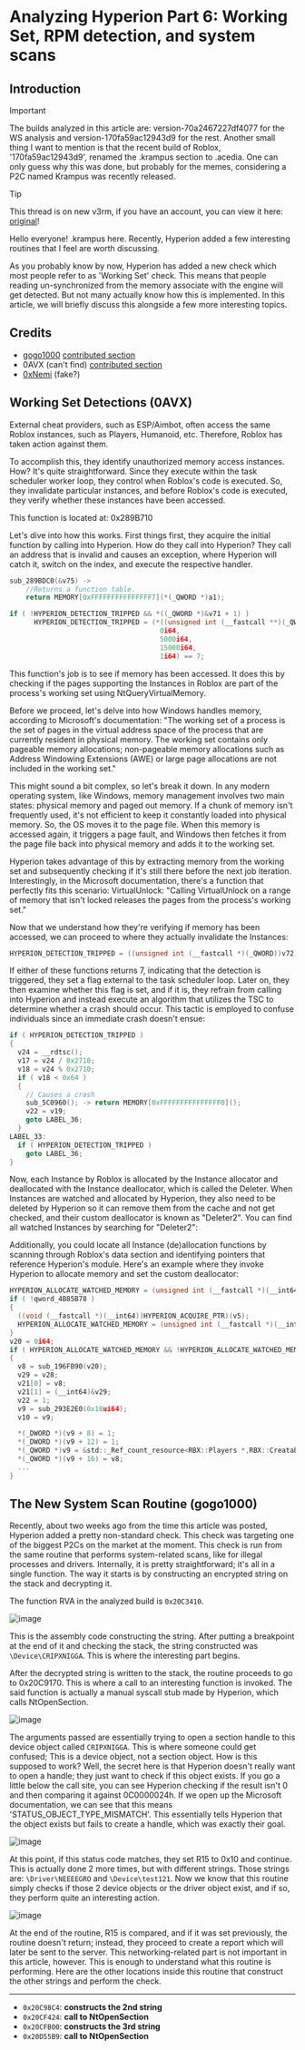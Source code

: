 # Analyzing Hyperion Part 6: Working Set, RPM detection, and system scans

[original]: https://v3rm.net/threads/analyzing-byfron-part-6.4941

## Introduction

> [!IMPORTANT]
> The builds analyzed in this article are: version-70a2467227df4077
> for the WS analysis and version-170fa59ac12943d9 for the rest.
> Another small thing I want to mention is that the recent build of Roblox,
> '170fa59ac12943d9',
> renamed the .krampus section to .acedia.
> One can only guess why this was done,
> but probably for the memes,
> considering a P2C named Krampus was recently released.

> [!TIP]
>
> This thread is on new v3rm, if you have an account, you can view it here: [original]!

Hello everyone! .krampus here.
Recently, Hyperion added a few interesting routines that
I feel are worth discussing.

As you probably know by now, Hyperion has added a new check which most
people refer to as 'Working Set' check.
This means that people reading un-synchronized from the memory associate
with the engine will get detected.
But not many actually know how this is implemented.
In this article,
we will briefly discuss this alongside a few more interesting topics.

## Credits

- [gogo1000](https://v3rm.net/members/gogo1000.290/)
    [contributed section](#the-new-system-scan-routine-gogo1000)
- 0AVX (can't find)
    [contributed section](#working-set-detections-0avx)
- [0xNemi](https://v3rm.net/members/0xnemi.107/) (fake?)

## Working Set Detections (0AVX)

External cheat providers,
such as ESP/Aimbot,
often access the same Roblox instances,
such as Players, Humanoid, etc.
Therefore, Roblox has taken action against them.

To accomplish this, they identify unauthorized memory access instances.
How?
It's quite straightforward.
Since they execute within the task scheduler worker loop,
they control when Roblox's code is executed.
So, they invalidate particular instances,
and before Roblox's code is executed,
they verify whether these instances have been accessed.

This function is located at: 0x289B710

Let's dive into how this works. First things first,
they acquire the initial function by calling into Hyperion.
How do they call into Hyperion?
They call an address that is invalid and causes an exception,
where Hyperion will catch it, switch on the index,
and execute the respective handler.

```c
sub_289BDC0(&v75) ->
    //Returns a function table.
    return MEMORY[0xFFFFFFFFFFFFFFF7](*(_QWORD *)a1);
```

```c
if ( !HYPERION_DETECTION_TRIPPED && *((_QWORD *)&v71 + 1) )
      HYPERION_DETECTION_TRIPPED = (*((unsigned int (__fastcall **)(_QWORD, __int64, __int64, __int64))&v71 + 1))(
                                     0i64,
                                     5000i64,
                                     15000i64,
                                     1i64) == 7;
```

This function's job is to see if memory has been accessed.
It does this by checking
if the pages supporting the Instances in Roblox
are part of the process's working set using NtQueryVirtualMemory.

Before we proceed,
let's delve into how Windows handles memory,
according to Microsoft's documentation:
"The working set of a process
is the set of pages in the virtual address space
of the process that are currently resident in physical memory.
The working set contains only pageable memory allocations;
non-pageable memory allocations such as Address Windowing Extensions
(AWE) or large page allocations are not included in the working set."

This might sound a bit complex,
so let's break it down.
In any modern operating system, like Windows, memory management
involves two main states: physical memory and paged out memory.
If a chunk of memory isn't frequently used,
it's not efficient to keep it constantly loaded into physical memory.
So, the OS moves it to the page file.
When this memory is accessed again,
it triggers a page fault,
and Windows then fetches it
from the page file back into physical memory
and adds it to the working set.

Hyperion takes advantage of this by extracting memory from the working
set and subsequently checking if it's still there
before the next job iteration.
Interestingly, in the Microsoft documentation,
there's a function that perfectly fits this scenario: VirtualUnlock:
"Calling VirtualUnlock on a range of memory
that isn't locked releases the pages from the process's working set."

Now
that we understand how they're verifying if memory has been accessed,
we can proceed to where they actually invalidate the Instances:

```c
HYPERION_DETECTION_TRIPPED = ((unsigned int (__fastcall *)(_QWORD))v72)(0i64) == 7;
```

If either of these functions returns 7, indicating that the detection is triggered, they set a flag external to the task scheduler loop.
Later on, they then examine whether this flag is set, and if it is, they refrain from calling into Hyperion and instead execute an algorithm that utilizes the TSC to determine whether a crash should occur.
This tactic is employed to confuse individuals since an immediate crash doesn't ensue:

```c
if ( HYPERION_DETECTION_TRIPPED )
{
  v24 = __rdtsc();
  v17 = v24 / 0x2710;
  v18 = v24 % 0x2710;
  if ( v18 < 0x64 )
  {
    // Causes a crash
    sub_5C0960(); -> return MEMORY[0xFFFFFFFFFFFFFFF0]();
    v22 = v19;
    goto LABEL_36;
  }
LABEL_33:
  if ( HYPERION_DETECTION_TRIPPED )
    goto LABEL_36;
}
```

Now, each Instance by Roblox is allocated by the Instance allocator and deallocated with the Instance deallocator, which is called the Deleter.
When Instances are watched and allocated by Hyperion, they also need to be deleted by Hyperion so it can remove them from the cache and not get checked, and their custom deallocator is known as "Deleter2".
You can find all watched Instances by searching for "Deleter2":

Additionally, you could locate all Instance (de)allocation
functions by scanning through Roblox's data section
and identifying pointers that reference Hyperion's module.
Here's an example where they invoke Hyperion
to allocate memory and set the custom deallocator:

```c
HYPERION_ALLOCATE_WATCHED_MEMORY = (unsigned int (__fastcall *)(__int64 *, __int64))qword_4B85B78;
if ( !qword_4B85B78 )
{
  ((void (__fastcall *)(__int64))HYPERION_ACQUIRE_PTR)(v5);
  HYPERION_ALLOCATE_WATCHED_MEMORY = (unsigned int (__fastcall *)(__int64 *, __int64))qword_4B85B78;
}
v20 = 0i64;
if ( HYPERION_ALLOCATE_WATCHED_MEMORY && !HYPERION_ALLOCATE_WATCHED_MEMORY(&v20, 0x880i64) )
{
  v8 = sub_196FB90(v20);
  v29 = v28;
  v21[0] = v8;
  v21[1] = (__int64)&v29;
  v22 = 1;
  v9 = sub_293E2E0(0x18ui64);
  v10 = v9;

  *(_DWORD *)(v9 + 8) = 1;
  *(_DWORD *)(v9 + 12) = 1;
  *(_QWORD *)v9 = &std::_Ref_count_resource<RBX::Players *,RBX::Creatable<RBX::Instance>::Deleter2<RBX::Players>>::vftable;
  *(_QWORD *)(v9 + 16) = v8;
  ...
}
```

## The New System Scan Routine (gogo1000)

Recently,
about two weeks ago from the time this article was posted,
Hyperion added a pretty non-standard check.
This check was targeting one of the biggest P2Cs
on the market at the moment.
This check is run from the same routine
that performs system-related scans,
like for illegal processes and drivers.
Internally, it is pretty straightforward;
it's all in a single function.
The way it starts is by constructing an encrypted string
on the stack and decrypting it.

The function RVA in the analyzed build is `0x20C3410`.

![image](assets/images/Part%206/1.png)

This is the assembly code constructing the string.
After putting a breakpoint at the end of it and checking the stack,
the string constructed was `\Device\CRIPXNIGGA`.
This is where the interesting part begins.

After the decrypted string is written to the stack,
the routine proceeds to go to 0x20C9170.
This is where a call to an interesting function is invoked.
The said function is actually a manual syscall stub made by Hyperion,
which calls NtOpenSection.

![image](assets/images/Part%206/2.png)

The arguments passed are essentially trying to open a section handle
to this device object called `CRIPXNIGGA`.
This is where someone could get confused;
This is a device object,
not a section object. How is this supposed to work?
Well, the secret here is that Hyperion
doesn't really want to open a handle;
they just want to check if this object exists.
If you go a little below the call site,
you can see Hyperion checking
if the result isn't 0 and then comparing it against 0C0000024h.
If we open up the Microsoft documentation,
we can see that this means 'STATUS_OBJECT_TYPE_MISMATCH'.
This essentially tells Hyperion that the object exists
but fails to create a handle, which was exactly their goal.

![image](assets/images/Part%206/3.png)

At this point, if this status code matches,
they set R15 to 0x10 and continue.
This is actually done 2 more times, but with different strings.
Those strings are: `\Driver\NEEEEGRO` and `\Device\test121`.
Now we know that this routine simply checks
if those 2 device objects or the driver object exist,
and if so, they perform quite an interesting action.

![image](assets/images/Part%206/4.png)

At the end of the routine,
R15 is compared,
and if it was set previously,
the routine doesn't return; instead,
they proceed to create a report which will later be sent to the server.
This networking-related part is not important in this article, however.
This is enough to understand what this routine is performing.
Here are the other locations inside
this routine that construct the other strings and perform the check.

---

- `0x20C98C4`: **constructs the 2nd string**
- `0x20CF424`: **call to NtOpenSection**
- `0x20CFB00`: **constructs the 3rd string**
- `0x20D55B9`: **call to NtOpenSection**
